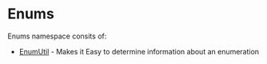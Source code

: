 ﻿# Enums

Enums namespace consits of:

* [EnumUtil](./Enums/EnumUtil.md) - Makes it Easy to determine information about an enumeration